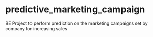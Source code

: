 # predictive_marketing_campaign
BE Project to perform prediction on the marketing campaigns set by company for increasing sales
